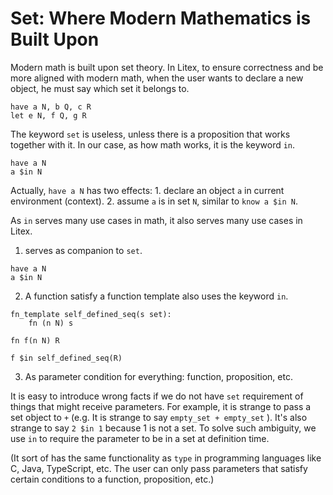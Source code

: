 # Set: Where Modern Mathematics is Built Upon

Modern math is built upon set theory. In Litex, to ensure correctness and be more aligned with modern math, when the user wants to declare a new object, he must say which set it belongs to.

```litex
have a N, b Q, c R
let e N, f Q, g R
```

The keyword `set` is useless, unless there is a proposition that works together with it. In our case, as how math works, it is the keyword `in`.

```litex
have a N
a $in N
```

Actually, `have a N` has two effects: 1. declare an object `a` in current environment (context). 2. assume `a` is in set `N`, similar to `know a $in N`.

As `in` serves many use cases in math, it also serves many use cases in Litex.

1. serves as companion to `set`.

```litex
have a N
a $in N
```

2. A function satisfy a function template also uses the keyword `in`.

```litex
fn_template self_defined_seq(s set):
    fn (n N) s

fn f(n N) R

f $in self_defined_seq(R)
```

3. As parameter condition for everything: function, proposition, etc.

It is easy to introduce wrong facts if we do not have `set` requirement of things that might receive parameters. For example, it is strange to pass a set object to `+` (e.g. It is strange to say `empty_set + empty_set` ). It's also strange to say `2 $in 1` because 1 is not a set. To solve such ambiguity, we use `in` to require the parameter to be in a set at definition time.

(It sort of has the same functionality as `type` in programming languages like C, Java, TypeScript, etc. The user can only pass parameters that satisfy certain conditions to a function, proposition, etc.)